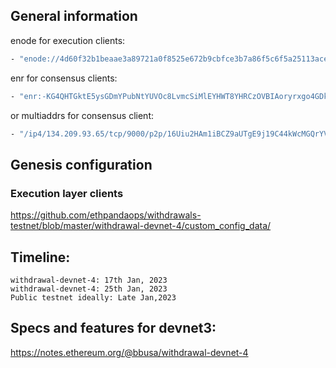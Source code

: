 ## General information
enode for execution clients:
```sh
- "enode://4d60f32b1beaae3a89721a0f8525e672b9cbfce3b7a86f5c6f5a25113ace2041b4f01d7f79fd4d98f0ce3a49a3b1992872ed65fa41c9ad70ee2ea06f7c92659d@134.209.93.65:30303"
```

enr for consensus clients:
```sh
- "enr:-KG4QHTGktE5ysGDmYPubNtYUVOc8LvmcSiMlEYHWT8YHRCzOVBIAoryrxgo4GDkpbCMxD4K-aUIg4fY-TbbpkDgoTUDhGV0aDKQLfsAF0AAAEAUAAAAAAAAAIJpZIJ2NIJpcISG0V1BiXNlY3AyNTZrMaECXWB0JT687861SwDU3kM0JIZnc1VsHqjTQSLdl7lj4G6DdGNwgiMog3VkcIIjKA"
```
or multiaddrs for consensus client:
```sh
- "/ip4/134.209.93.65/tcp/9000/p2p/16Uiu2HAm1iBCZ9aUTgE9j19C44kWcMGQrYVkWTCEcrk3J4QsVHA5"
```


## Genesis configuration
### Execution layer clients

https://github.com/ethpandaops/withdrawals-testnet/blob/master/withdrawal-devnet-4/custom_config_data/


## Timeline:
```
withdrawal-devnet-4: 17th Jan, 2023
withdrawal-devnet-4: 25th Jan, 2023
Public testnet ideally: Late Jan,2023
```

## Specs and features for devnet3: 

https://notes.ethereum.org/@bbusa/withdrawal-devnet-4

